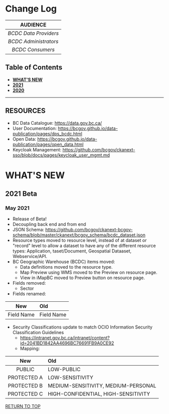 # Change Log

|**AUDIENCE**|
|:---:|
| *BCDC Data Providers* | 
| *BCDC Administrators* | 
| *BCDC Consumers* |

## Table of Contents
+ [**WHAT'S NEW**](#whats-new)
+ [**2021**](#2021)
+ [**2020**](#2020)

-----------------------

## RESOURCES
+ BC Data Catalogue: https://data.gov.bc.ca/
+ User Documentation: https://bcgov.github.io/data-publication/pages/dps_bcdc.html
+ Open Data: https://bcgov.github.io/data-publication/pages/open_data.html
+ Keycloak Management: https://github.com/bcgov/ckanext-sso/blob/docs/pages/keycloak_user_mgmt.md

# WHAT'S NEW
## 2021 Beta
### May 2021
+ Release of Beta!
+ Decoupling back end and from end
+ JSON Schema: https://github.com/bcgov/ckanext-bcgov-schema/blob/master/ckanext/bcgov_schema/bcdc_dataset.json
+ Resource types moved to resource level, instead of at dataset or "record" level to allow a dataset to have any of the different resource types: Application, taset/Document, Geospatial Dataaset, Webservice/API.
+ BC Geographic Warehouse (BCDC) items moved:
    - Data definitions moved to the resource type.
    - Map Preview using WMS moved to the Preview on resource page.
    - View in iMapBC moved to Preview button on resource page.
+ Fields removed:
    - Sector
+ Fields renamed:

|New |Old|
|:---:|:---|
|Field Name | Field Name|

+ Security Classifications update to match OCIO Information Security Classification Guidelines
    - https://intranet.gov.bc.ca/intranet/content?id=2041BD1842AA4696BC76691FB9A0CE92
    - Mapping:


|New |Old|
|:---:|:---|
|PUBLIC | LOW-PUBLIC|
|PROTECTED A | LOW-SENSITIVITY|
|PROTECTED B | MEDIUM-SENSITIVITY, MEDIUM-PERSONAL|
|PROTECTED C | HIGH-CONFIDENTIAL, HIGH-SENSITIVITY|


[RETURN TO TOP][1]

[1]: #changelog
